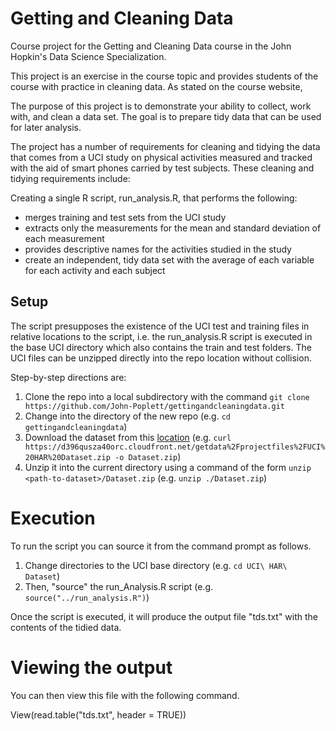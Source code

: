 # Getting and Cleaning Data
Course project for the Getting and Cleaning Data course in the John Hopkin's Data Science Specialization.

This project is an exercise in the course topic and provides students of the course
with practice in cleaning data. As stated on the course website,

The purpose of this project is to demonstrate your ability to collect, work with, and clean a data set. The goal is to prepare tidy data that can be used for later analysis.

The project has a number of requirements for cleaning and tidying the data that comes from a UCI study on physical activities measured and tracked with the aid of smart phones carried by test subjects. These cleaning and tidying requirements include:

Creating a single R script, run_analysis.R, that performs the following:

* merges training and test sets from the UCI study
* extracts only the measurements for the mean and standard deviation of each measurement
* provides descriptive names for the activities studied in the study
* create an independent, tidy data set with the average of each variable for each activity and each subject

## Setup

The script presupposes the existence of the UCI test and training files in relative locations to the
script, i.e. the run_analysis.R script is executed in the base UCI directory which also contains the train and test folders. The UCI files can be unzipped directly into the repo location without collision.

Step-by-step directions are:

1. Clone the repo into a local subdirectory with the command `git clone https://github.com/John-Poplett/gettingandcleaningdata.git`
1. Change into the directory of the new repo (e.g. `cd gettingandcleaningdata`)
1. Download the dataset from this [location](https://d396qusza40orc.cloudfront.net/getdata%2Fprojectfiles%2FUCI%20HAR%20Dataset.zip) (e.g. `curl https://d396qusza40orc.cloudfront.net/getdata%2Fprojectfiles%2FUCI%20HAR%20Dataset.zip -o Dataset.zip`)
1. Unzip it into the current directory using a command of the form `unzip <path-to-dataset>/Dataset.zip` (e.g. `unzip ./Dataset.zip`)
    
# Execution

To run the script you can source it from the command prompt as follows.

1. Change directories to the UCI base directory (e.g. `cd UCI\ HAR\ Dataset`)
1. Then, "source" the run_Analysis.R script (e.g. `source("../run_analysis.R")`)

Once the script is executed, it will produce the output file "tds.txt" with the contents of the
tidied data.

# Viewing the output
You can then view this file with the following command.

View(read.table("tds.txt", header = TRUE))

